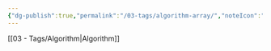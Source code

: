 ```yaml
---
{"dg-publish":true,"permalink":"/03-tags/algorithm-array/","noteIcon":""}
---
```


[[03 - Tags/Algorithm\|Algorithm]]
